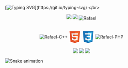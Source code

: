 [![Typing SVG](https://readme-typing-svg.herokuapp.com?font=Press+Start+2P&size=16&duration=4750&color=9645F4&lines=Bem+vindo+ao+meu+GitHub!)](https://git.io/typing-svg)
</br>
  <div align="center">
    <img height="180em" src="https://github-readme-stats.vercel.app/api?username=razimbrao&show_icons=true&theme=midnight-purple&include_all_commits=true&count_private=true&title_color=black"/>
    <img height="180em" src="https://github-readme-stats.vercel.app/api/top-langs/?username=razimbrao&layout=compact&langs_count=7&theme=midnight-purple&title_color=black"/>
      <img align="center" src="https://github-readme-streak-stats.herokuapp.com/?user=razimbrao&theme=midnight-purple" alt="Rafael"/>
  </div>

<br>
  
  <div style="display: inline_block" align="center"><br>
    <img align="center" alt="Rafael-C++" height="40" width="40" src="https://cdn.jsdelivr.net/gh/devicons/devicon/icons/cplusplus/cplusplus-original.svg">
    <img align="center" alt="Rafael-HTML" height="40" width="40" src="https://raw.githubusercontent.com/devicons/devicon/master/icons/html5/html5-original.svg">
    <img align="center" alt="Rafael-CSS" height="40" width="40" src="https://raw.githubusercontent.com/devicons/devicon/master/icons/css3/css3-original.svg">
    <img align="center" alt="Rafael-PHP" height="40" width="40" src="https://cdn.jsdelivr.net/gh/devicons/devicon/icons/php/php-original.svg">
  </div>
  
<br>

  <div align="center"> 
    <a href="https://www.instagram.com/rafaelzimbrao/" target="_blank"><img src="https://img.shields.io/badge/-Instagram-%23E4405F?style=for-the-badge&logo=instagram&logoColor=white" target="_blank"></a>
    <a href = "mailto:rafaelozimbrao@gmail.com"><img src="https://img.shields.io/badge/-Gmail-%23333?style=for-the-badge&logo=gmail&logoColor=white" target="_blank"></a>
    <a href="https://twitter.com/zimbrz" target="_blank"><img src="https://img.shields.io/badge/Twitter-1DA1F2?style=for-the-badge&logo=twitter&logoColor=white" target="_blank"></a> 
  </div>

![Snake animation](https://github.com/razimbrao/razimbrao/blob/output/github-contribution-grid-snake.svg)
